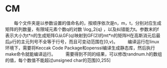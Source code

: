 # CM
&emsp;&emsp;每个文件夹是以参数设置的值命名的，按顺序依次是n，m，t，分别对应生成矩阵的列数量，有限域元素个数q的对数 \log_2{q} ，以及纠错能力t。参数末的f表示大小为t\*n的生成矩阵G从GF(q)映射到GF(2)的mt\*n的矩阵H在高斯消元后最后$\mu$行的主元列号不全等于行号，而且可变动范围在[0,$\nu$)。
&emsp;&emsp;编译运行在linux环境下，需要将Keccak Code Package和openssl编译生成静态库，然后执行make命令就能编译运行。
&emsp;&emsp;需要得到不同的结果，可以修改randnum.h的数组的值，每个数值不能超过unsigned char的范围[0,255]
